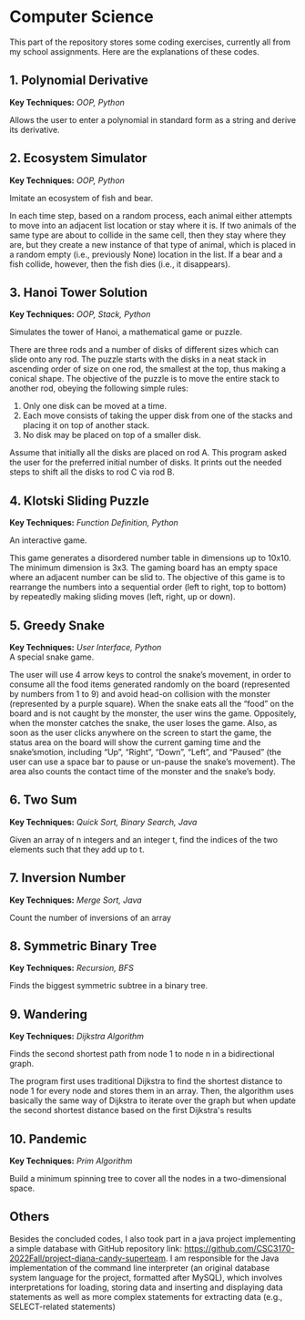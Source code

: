 # Computer Science
This part of the repository stores some coding exercises, currently all from my school assignments. Here are the explanations of these codes. 
## 1. Polynomial Derivative
**Key Techniques:** *OOP, Python*  

Allows the user to enter a polynomial in standard form as a string and derive its derivative.
## 2. Ecosystem Simulator
**Key Techniques:** *OOP, Python*  

Imitate an ecosystem of fish and bear.

In each time step, based on a random process, each animal either attempts to move into an adjacent list location or stay where it is. If two animals of the same type are about to collide in the same cell, then they stay where they are, but they create a new instance of that type of animal, which is placed in a random empty (i.e., previously None) location in the list. If a bear and a fish collide, however, then the fish dies (i.e., it disappears).
## 3. Hanoi Tower Solution
**Key Techniques:** *OOP, Stack, Python*  

Simulates the tower of Hanoi, a mathematical game or puzzle.

There are three rods and a number of disks of different sizes which can slide onto any rod. The puzzle starts with the disks in a neat stack in ascending order of size on one rod, the smallest at the top, thus making a conical shape. The objective of the puzzle is to move the entire stack to
another rod, obeying the following simple rules: 

  1. Only one disk can be moved at a time.
  2. Each move consists of taking the upper disk from one of the stacks and placing it on top of another stack.
  3. No disk may be placed on top of a smaller disk.
     
Assume that initially all the disks are placed on rod A. This program asked the user for the preferred initial number of disks. It prints out the needed steps to shift all the disks to rod C via rod B.
## 4. Klotski Sliding Puzzle
**Key Techniques:** *Function Definition, Python*   

An interactive game.

This game generates a disordered number table in dimensions up to 10x10. The minimum dimension is 3x3. The gaming board has an empty space where an adjacent number can be slid to. The objective of this game is to rearrange the numbers into a sequential order (left to right, top to bottom) by repeatedly making sliding moves (left, right, up or down).
## 5. Greedy Snake
**Key Techniques:** *User Interface, Python*   
A special snake game. 

The user will use 4 arrow keys to control the snake’s movement, in order to consume all the food items generated randomly on the board (represented by numbers from 1 to 9) and avoid head-on collision with the monster (represented by a purple square). When the snake eats all the “food” on the board and is not caught by the monster, the user wins the game. Oppositely, when the monster catches the snake, the user loses the game. Also, as soon as the user clicks anywhere on the screen to start the game, the status area on the board will show the current gaming time and the snake’smotion, including “Up”, “Right”, “Down”, “Left”, and “Paused” (the user can use a space bar to pause or un-pause the snake’s movement). The area also counts the contact time of the monster and the snake’s body.
## 6. Two Sum
**Key Techniques:** *Quick Sort, Binary Search, Java*  
  
Given an array of n integers and an integer t, find the indices of the two elements such that they
add up to t.
## 7. Inversion Number
**Key Techniques:** *Merge Sort, Java*  
  
Count the number of inversions of an array
## 8. Symmetric Binary Tree
**Key Techniques:** *Recursion, BFS*      
  
Finds the biggest symmetric subtree in a binary tree.
## 9. Wandering
**Key Techniques:** *Dijkstra Algorithm*  
  
Finds the second shortest path from node 1 to node n in a bidirectional graph.  

The program first uses traditional Dijkstra to find the shortest distance to node 1 for every node and stores them in an array. Then, the algorithm uses basically the same way of Dijkstra to iterate over the graph but when update the second shortest distance based on the first Dijkstra's results
## 10. Pandemic
**Key Techniques:** *Prim Algorithm*    
  
Build a minimum spinning tree to cover all the nodes in a two-dimensional space.
## Others
Besides the concluded codes, I also took part in a java project implementing a simple database with GitHub repository link: https://github.com/CSC3170-2022Fall/project-diana-candy-superteam. I am responsible for the Java implementation of the command line interpreter (an original database system language for the project, formatted after MySQL), which involves interpretations for loading, storing data and inserting and displaying data statements as well as more complex statements for extracting data (e.g., SELECT-related statements)








